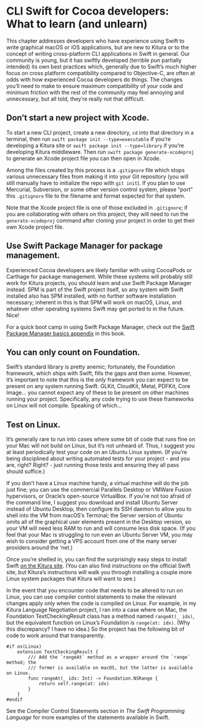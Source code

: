 # CLI Swift for Cocoa developers: What to learn (and unlearn)

This chapter addresses developers who have experience using Swift to write graphical macOS or iOS applications, but are new to Kitura or to the concept of writing cross-platform CLI applications in Swift in general. Our community is young, but it has swiftly developed (terrible pun partially intended) its own best practices which, generally due to Swift’s much higher focus on cross platform compatibility compared to Objective-C, are often at odds with how experienced Cocoa developers do things. The changes you’ll need to make to ensure maximum compatibility of your code and minimum friction with the rest of the community may feel annoying and unnecessary, but all told, they’re really not that difficult.

## Don’t start a new project with Xcode.

To start a new CLI project, create a new directory, `cd` into that directory in a terminal, then run `swift package init --type=executable` if you’re developing a Kitura site or `swift package init --type=library` if you’re developing Kitura middleware. Then run `swift package generate-xcodeproj` to generate an Xcode project file you can then open in Xcode.

Among the files created by this process is a `.gitignore` file which stops various unnecessary files from making it into your Git repository (you will still manually have to initialize the repo with `git init`). If you plan to use Mercurial, Subversion, or some other version control system, please “port” this `.gitignore` file to the filename and format expected for that system. 

Note that the Xcode project file is one of those excluded in `.gitignore`; if you are collaborating with others on this project, they will need to run the `generate-xcodeproj` command after cloning your project in order to get their own Xcode project file.

## Use Swift Package Manager for package management.

Experienced Cocoa developers are likely familiar with using CocoaPods or Carthage for package management. While these systems will probably still work for Kitura projects, you should learn and use Swift Package Manager instead. SPM is part of the Swift project itself, so any system with Swift installed also has SPM installed, with no further software installation necessary; inherent in this is that SPM will work on macOS, Linux, and whatever other operating systems Swift may get ported to in the future. Nice!

For a quick boot camp in using Swift Package Manager, check out the [Swift Package Manager basics appendix](b-spm.md) in this book.

## You can only count on Foundation.

Swift’s standard library is pretty anemic; fortunately, the Foundation framework, which ships with Swift, fills the gaps and then some. However, it’s important to note that this is the *only* framework you can expect to be present on any system running Swift. GLKit, CloudKit, Metal, PDFKit, Core Image… you cannot expect any of these to be present on other machines running your project. Specifically, any code trying to use these frameworks on Linux will not compile. Speaking of which…

## Test on Linux.

It’s generally rare to run into cases where some bit of code that runs fine on your Mac will not build on Linux, but it’s not unheard of. Thus, I suggest you at least periodically test your code on an Ubuntu Linux system. (If you’re being disciplined about writing automated tests for your project - and you are, right? Right? - just running those tests and ensuring they all pass should suffice.)

If you don’t have a Linux machine handy, a virtual machine will do the job just fine; you can use the commercial Parallels Desktop or VMWare Fusion hypervisors, or Oracle’s open-source VirtualBox. If you’re not too afraid of the command line, I suggest you download and install Ubuntu Server instead of Ubuntu Desktop, then configure its SSH daemon to allow you to shell into the VM from macOS’s Terminal; the Server version of Ubuntu omits all of the graphical user elements present in the Desktop version, so your VM will need less RAM to run and will consume less disk space. (If you feel that your Mac is struggling to run even an Ubuntu Server VM, you may wish to consider getting a VPS account from one of the many server providers around the ‘net.)

Once you’re shelled in, you can find the surprisingly easy steps to install Swift [on the Kitura site](http://www.kitura.io/en/starter/settingup.html). (You can also find instructions on the official Swift site, but Kitura’s instructions will walk you through installing a couple more Linux system packages that Kitura will want to see.)

In the event that you encounter code that needs to be altered to run on Linux, you can use compiler control statements to make the relevant changes apply only when the code is compiled on Linux. For example, in my Kitura Language Negotiation project, I ran into a case where on Mac, the Foundation TextCheckingResult class has a method named `rangeAt(_ idx)`, but the equivalent function on Linux’s Foundation is `range(at: idx)`. (Why this discrepancy? I have no idea.) So the project has the following bit of code to work around that transparently.

    #if os(Linux)
        extension TextCheckingResult {
            /// Add the `rangeAt` method as a wrapper around the `range` method; the
            /// former is available on macOS, but the latter is available on Linux.
            func rangeAt(_ idx: Int) -> Foundation.NSRange {
                return self.range(at: idx)
            }
        }
    #endif
    
See the Compiler Control Statements section in *The Swift Programming Language* for more examples of the statements available in Swift.
